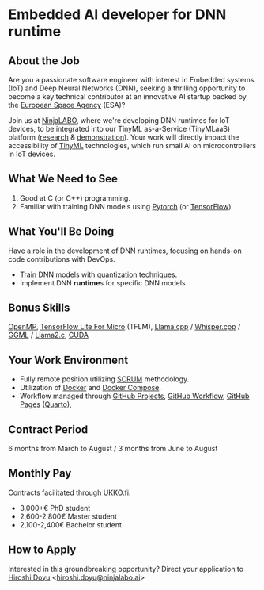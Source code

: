 # Embedded AI developer for DNN runtime

## About the Job
Are you a passionate software engineer with interest in Embedded systems
(IoT) and Deep Neural Networks (DNN), seeking a thrilling opportunity
to become a key technical contributor at an innovative AI startup
backed by the [European Space Agency](https://www.esa.int/) (ESA)?

Join us at [NinjaLABO](https://ninjalabo.ai),
where we're developing DNN runtimes for IoT devices,
to be integrated into our TinyML as-a-Service (TinyMLaaS) platform
([research](https://ieeexplore.ieee.org/document/9427352) &
[demonstration](https://youtu.be/zPPVzjHHE10?si=ZOgAsr0PSt7xAt15)).
Your work will directly impact the accessibility of [TinyML](https://www.tinyml.org/) technologies, which run small AI on microcontrollers in IoT devices.

## What We Need to See
1. Good at C (or C++) programming.
2. Familiar with training DNN models using [Pytorch](https://pytorch.org/) (or [TensorFlow](https://www.tensorflow.org/)).

## What You'll Be Doing
Have a role in the development of DNN runtimes,
focusing on hands-on code contributions with DevOps.

- Train DNN models with [quantization](https://en.wikipedia.org/wiki/Quantization) techniques.
- Implement DNN **runtime**s for specific DNN models


## Bonus Skills
[OpenMP](https://en.wikipedia.org/wiki/OpenMP#:~:text=OpenMP%20(Open%20Multi%2DProcessing),Linux%2C%20macOS%2C%20and%20Windows.),
[TensorFlow Lite For Micro](https://www.tensorflow.org/lite/microcontrollers) (TFLM),
[Llama.cpp](https://github.com/ggerganov/llama.cpp) /
[Whisper.cpp](https://github.com/ggerganov/whisper.cpp) /
[GGML](https://github.com/ggerganov/ggml) /
[Llama2.c](https://github.com/karpathy/llama2.c),
[CUDA](https://developer.nvidia.com/cuda-toolkit)


## Your Work Environment
- Fully remote position utilizing [SCRUM](https://www.scrum.org/) methodology.
- Utilization of [Docker](https://www.docker.com/) and [Docker Compose](https://docs.docker.com/compose/).
- Workflow managed through
[GitHub Projects](https://docs.github.com/en/issues/planning-and-tracking-with-projects/learning-about-projects/about-projects),
[GitHub Workflow](https://docs.github.com/en/actions/using-workflows),
[GitHub Pages](https://https://pages.github.com/)
([Quarto](https://quarto.org/)),


## Contract Period
6 months from March to August / 3 months from June to August

## Monthly Pay
Contracts facilitated through [UKKO.fi](https://www.ukko.fi/).

- 3,000+€ PhD student
- 2,600-2,800€ Master student
- 2,100-2,400€ Bachelor student


## How to Apply
Interested in this groundbreaking opportunity?
Direct your application to [Hiroshi
Doyu](https://www.linkedin.com/in/hidoyu/)
<[hiroshi.doyu@ninjalabo.ai](mailto:hiroshi.doyu@ninjalabo.ai)>
